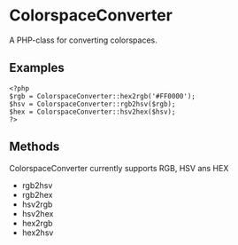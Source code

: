 # ColorspaceConverter
A PHP-class for converting colorspaces.

## Examples
	<?php
	$rgb = ColorspaceConverter::hex2rgb('#FF0000');
	$hsv = ColorspaceConverter::rgb2hsv($rgb);
	$hex = ColorspaceConverter::hsv2hex($hsv);
	?>

## Methods
ColorspaceConverter currently supports RGB, HSV ans HEX
* rgb2hsv
* rgb2hex
* hsv2rgb
* hsv2hex
* hex2rgb
* hex2hsv
